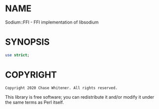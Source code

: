 # NAME

Sodium::FFI - FFI implementation of libsodium

# SYNOPSIS

```perl
use strict;
```

# COPYRIGHT

```
Copyright 2020 Chase Whitener. All rights reserved.
```

This library is free software; you can redistribute it and/or
modify it under the same terms as Perl itself.
